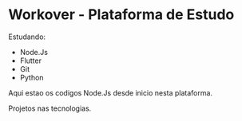 # Workover - Plataforma de Estudo 

Estudando:

- Node.Js
- Flutter
- Git
- Python

Aqui estao os codigos Node.Js desde inicio nesta plataforma.

Projetos nas tecnologias.
